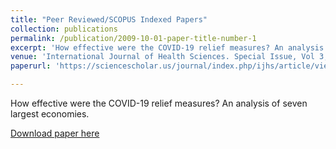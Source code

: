 ```yaml
---
title: "Peer Reviewed/SCOPUS Indexed Papers"
collection: publications
permalink: /publication/2009-10-01-paper-title-number-1
excerpt: 'How effective were the COVID-19 relief measures? An analysis of seven largest economies'
venue: 'International Journal of Health Sciences. Special Issue, Vol 3, no 11'
paperurl: 'https://sciencescholar.us/journal/index.php/ijhs/article/view/9247'

---
```

How effective were the COVID-19 relief measures? An analysis of seven largest economies.

[Download paper here](https://sciencescholar.us/journal/index.php/ijhs/article/view/9247)

